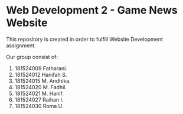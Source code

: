 # Web Development 2 - Game News Website
This repository is created in order to fulfill Website Development assignment.

Our group consist of:
1. 181524009 Fatharani.
2. 181524012 Hanifah S.
3. 181524015 M. Andhika.
4. 181524020 M. Fadhil.
5. 181524021 M. Hanif.
6. 181524027 Raihan I.
7. 181524030 Roma U.
